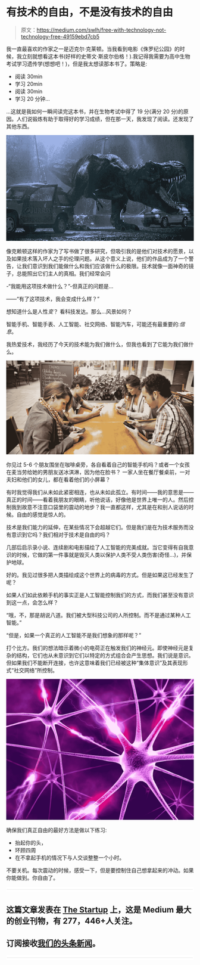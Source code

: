 # 有技术的自由，不是没有技术的自由

> 原文：<https://medium.com/swlh/free-with-technology-not-technology-free-49159ebd7cb5>

我一直最喜欢的作家之一是迈克尔·克莱顿。当我看到电影《侏罗纪公园》的时候，我立刻就想看这本书(好样的史蒂文·斯皮尔伯格！).我记得我需要为高中生物考试学习遗传学(想想吧！)，但是我太想读那本书了。策略是:

*   阅读 30min
*   学习 20min
*   阅读 30min
*   学习 20 分钟…

…这就是我如何一瞬间读完这本书，并在生物考试中得了 19 分(满分 20 分)的原因。人们说锻炼有助于取得好的学习成绩，但在那一天，我发现了阅读。还发现了其他东西。

![](img/acebfb9081b3356be2dd85265dc57dd9.png)

像克赖顿这样的作家为了写书做了很多研究，但吸引我的是他们对技术的愿景，以及如果技术落入坏人之手的伦理问题。从这个意义上说，他们的作品成为了一个警告，让我们意识到我们能做什么和我们应该做什么的极限。技术就像一面神奇的镜子，总能照出它们主人的真相。我们经常会问

-“我能用这项技术做什么？”-但真正的问题是…

——“有了这项技术，我会变成什么样？”

想知道什么是人性*变*？
看科技发达。那么…风景如何？

智能手机、智能手表、人工智能、社交网络、智能汽车，可能还有最重要的:*信息*。

我热爱技术，我经历了今天的技术能为我们做什么，但我也看到了它能为我们做什么。

![](img/ab5952cf403cc669504c0d5ae953b897.png)

你见过 5-6 个朋友围坐在咖啡桌旁，各自看着自己的智能手机吗？或者一个女孩在麦当劳给她的男朋友送冰淇淋，因为他在脸书？
一家人坐在餐厅餐桌前，一对夫妇和他们的女儿，都在看着他们的小屏幕？

有时我觉得我们从未如此紧密相连，也从未如此孤立。有时间——我的意思是——真正的时间——看着我朋友的眼睛，听他说话，好像他是世界上唯一的人。然后控制我到故意不注意口袋里的震动的地步？我一直都这样，尤其是在和别人说话的时候。自由的感觉是惊人的。

技术是我们能力的延伸，在某些情况下会超越它们。但是我们是在为技术服务而没有意识到它吗？我们相对于技术是自由的吗？

几部后启示录小说、连续剧和电影描绘了人工智能的完美成就。当它变得有自我意识的时候，它做的第一件事就是毁灭人类以保护人类不受人类伤害(奇怪…)，并保护地球。

好的。我见过很多把人类描绘成这个世界上的病毒的方式。但是如果这已经发生了呢？

如果人们如此依赖手机的事实正是人工智能控制我们的方式，而我们甚至没有意识到这一点，会怎么样？

“哦，不，那是胡说八道。我们被大型科技公司的人所控制。而不是通过某种人工智能。”

“但是，如果一个真正的人工智能不是我们想象的那样呢？”

打个比方。我们的想法暗示着微小的电荷正在触发我们的神经元。即使神经元是复杂的结构，它们也从未意识到它们以特定的方式组合会产生思想。我们说是意识。但如果我们不能断开连接，也许这意味着我们已经被这种“集体意识”及其表现形式“社交网络”所控制。

![](img/5ef0328f4226b4728c2980750f2f427d.png)

确保我们真正自由的最好方法是做以下练习:

*   抬起你的头，
*   环顾四周
*   在不拿起手机的情况下与人交谈整整一个小时。

不要关机。每次震动的时候，感受一下，但是要控制住自己想拿起来的冲动。如果你能做到。你自由了。

![](img/731acf26f5d44fdc58d99a6388fe935d.png)

## 这篇文章发表在 [The Startup](https://medium.com/swlh) 上，这是 Medium 最大的创业刊物，有 277，446+人关注。

## 订阅接收[我们的头条新闻](http://growthsupply.com/the-startup-newsletter/)。

![](img/731acf26f5d44fdc58d99a6388fe935d.png)